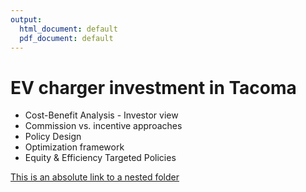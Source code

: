 ```yaml
---
output:
  html_document: default
  pdf_document: default
---
```

# EV charger investment in Tacoma
* Cost-Benefit Analysis - Investor view
* Commission vs. incentive approaches
* Policy Design
* Optimization framework
* Equity & Efficiency Targeted Policies

[This is an absolute link to a nested folder](https://notebooks.)
